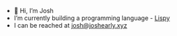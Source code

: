 - 👋 Hi, I’m Josh
- I’m currently building a programming language - [Lispy](https://github.com/jdearly/lispy)
- I can be reached at josh@joshearly.xyz

<!---
jdearly/jdearly is a ✨ special ✨ repository because its `README.md` (this file) appears on your GitHub profile.
You can click the Preview link to take a look at your changes.
--->
